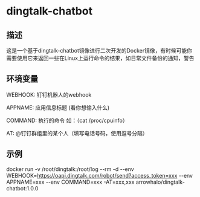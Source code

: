 # dingtalk-chatbot
## 描述
这是一个基于dingtalk-chatbot镜像进行二次开发的Docker镜像，有时候可能你需要使用它来返回一些在Linux上运行命令的结果，如日常文件备份的通知，警告

## 环境变量
WEBHOOK: 钉钉机器人的webhook

APPNAME: 应用信息标题 (看你想输入什么)

COMMAND: 执行的命令 如：（cat /proc/cpuinfo）

AT: @钉钉群组里的某个人（填写电话号码，使用逗号分隔） 

## 示例
docker run -v /root/dingtalk:/root/log --rm -d --env WEBHOOK=https://oapi.dingtalk.com/robot/send?access_token=xxx --env APPNAME=xxx --env COMMAND=xxx -AT=xxx,xxx arrowhalo/dingtalk-chatbot:1.0.0 


